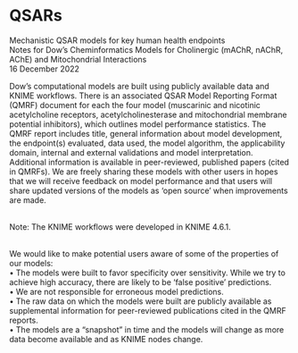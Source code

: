 # QSARs
Mechanistic QSAR models for key human health endpoints<br>
Notes for Dow’s Cheminformatics Models for Cholinergic (mAChR, nAChR, AChE) and Mitochondrial Interactions<br>
16 December 2022

Dow’s computational models are built using publicly available data and KNIME workflows.  There is an associated QSAR Model Reporting Format (QMRF) document for each the four model (muscarinic and nicotinic acetylcholine receptors, acetylcholinesterase and mitochondrial membrane potential inhibitors), which outlines model performance statistics.  The QMRF report includes title, general information about model development, the endpoint(s) evaluated, data used, the model algorithm, the applicability domain, internal and external validations and model interpretation.  Additional information is available in peer-reviewed, published papers (cited in QMRFs).  We are freely sharing these models with other users in hopes that we will receive feedback on model performance and that users will share updated versions of the models as ‘open source’ when improvements are made. <br><br>

Note: The KNIME workflows were developed in KNIME 4.6.1. <br><br>

We would like to make potential users aware of some of the properties of our models:<br>
  •	The models were built to favor specificity over sensitivity.  While we try to achieve high accuracy, there are likely to be ‘false positive’ predictions.<br>
  •	We are not responsible for erroneous model predictions.<br>
  •	The raw data on which the models were built are publicly available as supplemental information for peer-reviewed publications cited in the QMRF reports.<br>
  •	The models are a “snapshot” in time and the models will change as more data become available and as KNIME nodes change.
